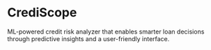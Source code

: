 # CrediScope
ML-powered credit risk analyzer that enables smarter loan decisions through predictive insights and a user-friendly interface.
